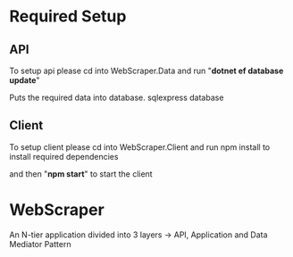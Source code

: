 # Required Setup
## API
To setup api please cd into WebScraper.Data and run "**dotnet ef database update**"

Puts the required data into database. sqlexpress database

## Client
To setup client please cd into WebScraper.Client and run npm install to install required dependencies

and then "**npm start**" to start the client

# WebScraper
An N-tier application divided into 3 layers -> API, Application and Data
Mediator Pattern
